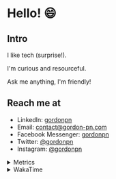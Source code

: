 # Hello! 😄

## Intro

I like tech (surprise!).

I'm curious and resourceful.

Ask me anything, I'm friendly!

## Reach me at

- LinkedIn: [gordonpn](https://www.linkedin.com/in/gordonpn/)
- Email: [contact@gordon-pn.com](mailto:contact@gordon-pn.com)
- Facebook Messenger: [gordonpn](https://www.messenger.com/t/Gordonpn)
- Twitter: [@gordonpn](https://twitter.com/Gordonpn)
- Instagram: [@gordonpn](https://www.instagram.com/gordonpn/)

<details>
  <summary>Metrics</summary>

  <img align="center" src="https://github.com/gordonpn/gordonpn/blob/master/github-metrics.svg" alt="GitHub Metrics">

</details>

<details>
  <summary>WakaTime</summary>

  <!--START_SECTION:waka-->
**I'm an Early 🐤** 

```text
🌞 Morning                225 commits         █████░░░░░░░░░░░░░░░░░░░░   20.78 % 
🌆 Daytime                433 commits         ██████████░░░░░░░░░░░░░░░   39.98 % 
🌃 Evening                385 commits         █████████░░░░░░░░░░░░░░░░   35.55 % 
🌙 Night                  40 commits          █░░░░░░░░░░░░░░░░░░░░░░░░   03.69 % 
```
📅 **I'm Most Productive on Wednesday** 

```text
Monday                   165 commits         ████░░░░░░░░░░░░░░░░░░░░░   15.24 % 
Tuesday                  144 commits         ███░░░░░░░░░░░░░░░░░░░░░░   13.30 % 
Wednesday                204 commits         █████░░░░░░░░░░░░░░░░░░░░   18.84 % 
Thursday                 135 commits         ███░░░░░░░░░░░░░░░░░░░░░░   12.47 % 
Friday                   145 commits         ███░░░░░░░░░░░░░░░░░░░░░░   13.39 % 
Saturday                 130 commits         ███░░░░░░░░░░░░░░░░░░░░░░   12.00 % 
Sunday                   160 commits         ████░░░░░░░░░░░░░░░░░░░░░   14.77 % 
```


📊 **This Week I Spent My Time On** 

```text
💬 Programming Languages: 
Java                     7 hrs 57 mins       ███████████████████░░░░░░   74.80 % 
Ruby                     41 mins             ██░░░░░░░░░░░░░░░░░░░░░░░   06.55 % 
Bash                     35 mins             █░░░░░░░░░░░░░░░░░░░░░░░░   05.62 % 
ERB                      18 mins             █░░░░░░░░░░░░░░░░░░░░░░░░   02.87 % 
Other                    17 mins             █░░░░░░░░░░░░░░░░░░░░░░░░   02.78 % 

🔥 Editors: 
IntelliJ                 9 hrs 24 mins       ██████████████████████░░░   88.40 % 
VS Code                  1 hr 14 mins        ███░░░░░░░░░░░░░░░░░░░░░░   11.60 % 
```


 Last Updated on 26/02/2023 16:24:32 UTC
<!--END_SECTION:waka-->
</details>
